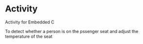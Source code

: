 # Activity
Activity for Embedded C

To detect whether a person is on the pssenger seat and adjust the temperature of the seat

